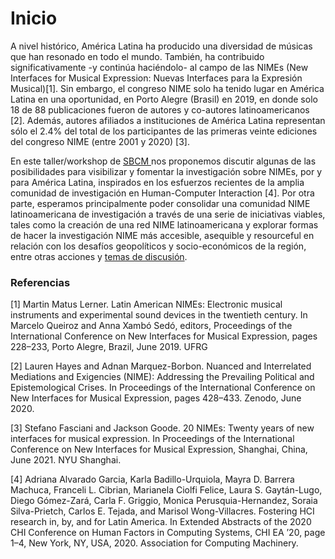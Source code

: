 # Inicio

A nivel histórico, América Latina ha producido una diversidad de músicas que han resonado en todo el mundo. También, ha contribuido significativamente -y continúa haciéndolo- al campo de las NIMEs (New Interfaces for Musical Expression: Nuevas Interfaces para la Expresión Musical)\[1]. Sin embargo, el congreso NIME solo ha tenido lugar en América Latina en una oportunidad, en Porto Alegre (Brasil) en 2019, en donde solo 18 de 88 publicaciones fueron de autores y co-autores latinoamericanos \[2]. Además, autores afiliados a instituciones de América Latina representan sólo el 2.4% del total de los participantes de las primeras veinte ediciones del congreso NIME (entre 2001 y 2020) \[3].

En este taller/workshop de [SBCM ](https://compmus.org.br/2021/)nos proponemos discutir algunas de las posibilidades para visibilizar y fomentar la investigación sobre NIMEs, por y para América Latina, inspirados en los esfuerzos recientes de la amplia comunidad de investigación en Human-Computer Interaction \[4]. Por otra parte, esperamos principalmente poder consolidar una comunidad NIME latinoamericana de investigación a través de una serie de iniciativas viables, tales como la creación de una red NIME latinoamericana y explorar formas de hacer la investigación NIME más accesible, asequible y resourceful en relación con los desafíos geopolíticos y socio-económicos de la región, entre otras acciones y [temas de discusión](temas.md).

### Referencias

\[1] Martin Matus Lerner. Latin American NIMEs: Electronic musical instruments and experimental sound devices in the twentieth century. In Marcelo Queiroz and Anna Xambó Sedó, editors, Proceedings of the International Conference on New Interfaces for Musical Expression, pages 228–233, Porto Alegre, Brazil, June 2019. UFRG

\[2] Lauren Hayes and Adnan Marquez-Borbon. Nuanced and Interrelated Mediations and Exigencies (NIME): Addressing the Prevailing Political and Epistemological Crises. In Proceedings of the International Conference on New Interfaces for Musical Expression, pages 428–433. Zenodo, June 2020.

\[3] Stefano Fasciani and Jackson Goode. 20 NIMEs: Twenty years of new interfaces for musical expression. In Proceedings of the International Conference on New Interfaces for Musical Expression, Shanghai, China, June 2021. NYU Shanghai.

\[4] Adriana Alvarado Garcia, Karla Badillo-Urquiola, Mayra D. Barrera Machuca, Franceli L. Cibrian, Marianela Ciolfi Felice, Laura S. Gaytán-Lugo, Diego Gómez-Zará, Carla F. Griggio, Monica Perusquia-Hernandez, Soraia Silva-Prietch, Carlos E. Tejada, and Marisol Wong-Villacres. Fostering HCI research in, by, and for Latin America. In Extended Abstracts of the 2020 CHI Conference on Human Factors in Computing Systems, CHI EA ’20, page 1–4, New York, NY, USA, 2020. Association for Computing Machinery.
